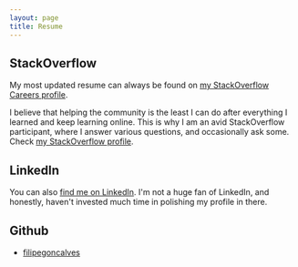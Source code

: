 ```yaml
---
layout: page
title: Resume
---
```


## StackOverflow

My most updated resume can always be found on [my StackOverflow Careers profile](http://careers.stackoverflow.com/fgoncalves).

I believe that helping the community is the least I can do after everything I learned and keep learning online. This is why I am an avid StackOverflow participant, where I answer various questions, and occasionally ask some. Check [my StackOverflow profile](http://stackoverflow.com/users/2793118/filipe-goncalves).

## LinkedIn

You can also [find me on LinkedIn](https://www.linkedin.com/pub/filipe-gonçalves/5b/597/892). I'm not a huge fan of LinkedIn, and honestly, haven't invested much time in polishing my profile in there.

## Github

* [filipegoncalves](https://github.com/filipegoncalves)
